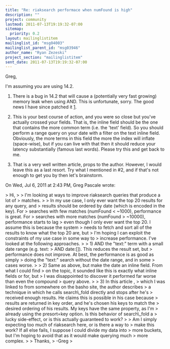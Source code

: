 ```yaml
---
title: "Re: riaksearch performace when numFound is high"
description: ""
project: community
lastmod: 2011-07-13T19:19:32-07:00
sitemap:
  priority: 0.2
layout: mailinglistitem
mailinglist_id: "msg04003"
mailinglist_parent_id: "msg03946"
author_name: "Ryan Zezeski"
project_section: "mailinglistitem"
sent_date: 2011-07-13T19:19:32-07:00
---
```



Greg,

I'm assuming you are using 14.2.

1) There is a bug in 14.2 that will cause a (potentially very fast growing)
memory leak when using AND. This is unfortunate, sorry. The good news I
have since patched it [1].

2) This is your best course of action, and you were so close but you've
actually crossed your fields. That is, the inline field should be the one
that contains the more common term (i.e. the 'text' field). So you should
perform a range query on your date with a filter on the text inline field.
 Obviously, the more terms in this field the more the index will inflate
(space-wise), but if you can live with that then it should reduce your
latency substantially (famous last words). Please try this and get back to
me.

3) That is a very well written article, props to the author. However, I
would leave this as a last resort. Try what I mentioned in #2, and if
that's not enough to get you by then let's brainstorm.

[1]:
https://github.com/basho/riak\\_search/commit/cd910c2519f94e9d7e8a8e21894db9d0eecdd5b4


On Wed, Jul 6, 2011 at 2:43 PM, Greg Pascale  wrote:

&gt; Hi,
&gt;
&gt; I'm looking at ways to improve riaksearch queries that produce a lot of
&gt; matches.
&gt;
&gt; In my use case, I only ever want the top 20 results for any query, and
&gt; results should be ordered by date (which is encoded in the key). For
&gt; searches with few matches (numFound &lt; ~1000), performance is great. For
&gt; searches with more matches (numFound &gt; ~10000), performance starts to lag
&gt; even though I only ever want the top 20. I assume this is because the system
&gt; needs to fetch and sort all of the results to know what the top 20 are, but
&gt; I'm hoping I can exploit the constraints of my use case in some way to
&gt; increase performance. I've looked at the following approaches.
&gt;
&gt; 1) AND the "text:" term with a small date range (e.g. text:
&gt; AND date:[]). This reduces the result set, but
&gt; performance does not improve. At best, the performance is as good as simply
&gt; doing the "text:" search without the date range, and in some
&gt; cases worse.
&gt;
&gt; 2) Same as above, but make the date an inline field. From what I could find
&gt; on the topic, it sounded like this is exactly what inline fields or for, but
&gt; I was disappointed to discover it performed far worse than even the compound
&gt; query above.
&gt;
&gt; 3) In this article ,
&gt; which I was linked to from somewhere on the basho site, the author describes
&gt; a technique in which he calls search\\_fold directly and stops after he's
&gt; received enough results. He claims this is possible in his case because
&gt; results are returned in key order, and he's chosen his keys to match the
&gt; desired ordering of his results. My keys have the same property, as I'm
&gt; already using the presort=key option. Is this behavior of search\\_fold a
&gt; lucky side-effect, or is this actually guaranteed to work?
&gt;
&gt; Am I simply expecting too much of riaksearch here, or is there a way to
&gt; make this work? If all else fails, I suppose I could divide my data into
&gt; more buckets, but I'm hoping to avoid that as it would make querying much
&gt; more complex.
&gt;
&gt; Thanks,
&gt; -Greg
&gt;

